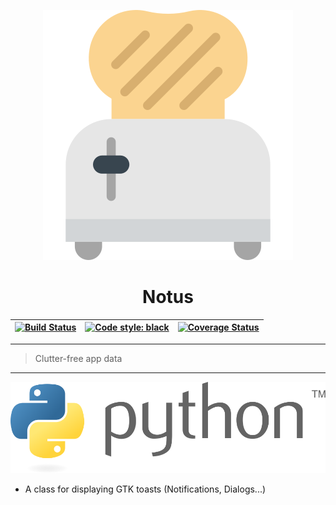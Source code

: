 
<!--![notus](.github/images/toaster.svg)-->

<p align="center">
  <img src=".github/images/toaster.svg" alt='Toaster' />
</p>

<h1 align="center">Notus</h1>

<!--# Notus-->



| [![Build Status](https://travis-ci.com/pything/apppath.svg?branch=master)](https://travis-ci.com/pything/apppath) | [![Code style: black](https://img.shields.io/badge/code%20style-black-000000.svg)](https://github.com/ambv/black) | [![Coverage Status](https://coveralls.io/repos/github/pything/apppath/badge.svg?branch=master)](https://coveralls.io/github/pything/apppath?branch=master) |
|---|---|---|
___
> Clutter-free app data
___

![python](.github/images/python.svg)

- A class for displaying GTK toasts (Notifications, Dialogs...)
